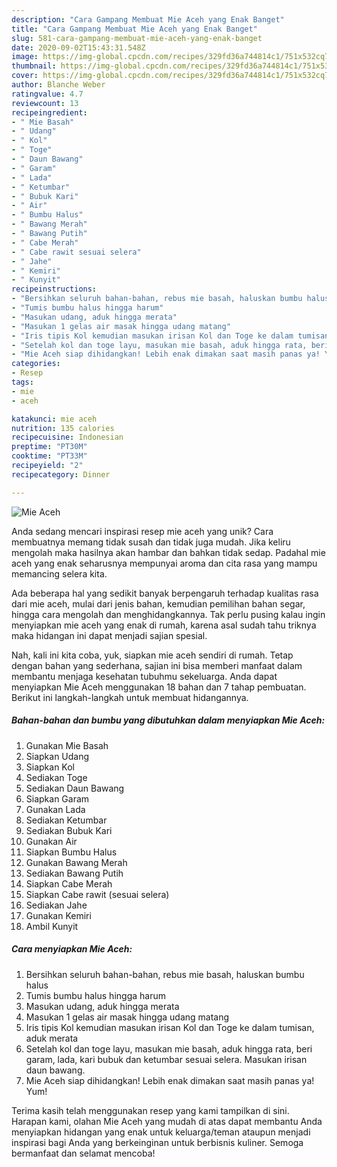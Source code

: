 ```yaml
---
description: "Cara Gampang Membuat Mie Aceh yang Enak Banget"
title: "Cara Gampang Membuat Mie Aceh yang Enak Banget"
slug: 581-cara-gampang-membuat-mie-aceh-yang-enak-banget
date: 2020-09-02T15:43:31.548Z
image: https://img-global.cpcdn.com/recipes/329fd36a744814c1/751x532cq70/mie-aceh-foto-resep-utama.jpg
thumbnail: https://img-global.cpcdn.com/recipes/329fd36a744814c1/751x532cq70/mie-aceh-foto-resep-utama.jpg
cover: https://img-global.cpcdn.com/recipes/329fd36a744814c1/751x532cq70/mie-aceh-foto-resep-utama.jpg
author: Blanche Weber
ratingvalue: 4.7
reviewcount: 13
recipeingredient:
- " Mie Basah"
- " Udang"
- " Kol"
- " Toge"
- " Daun Bawang"
- " Garam"
- " Lada"
- " Ketumbar"
- " Bubuk Kari"
- " Air"
- " Bumbu Halus"
- " Bawang Merah"
- " Bawang Putih"
- " Cabe Merah"
- " Cabe rawit sesuai selera"
- " Jahe"
- " Kemiri"
- " Kunyit"
recipeinstructions:
- "Bersihkan seluruh bahan-bahan, rebus mie basah, haluskan bumbu halus"
- "Tumis bumbu halus hingga harum"
- "Masukan udang, aduk hingga merata"
- "Masukan 1 gelas air masak hingga udang matang"
- "Iris tipis Kol kemudian masukan irisan Kol dan Toge ke dalam tumisan, aduk merata"
- "Setelah kol dan toge layu, masukan mie basah, aduk hingga rata, beri garam, lada, kari bubuk dan ketumbar sesuai selera. Masukan irisan daun bawang."
- "Mie Aceh siap dihidangkan! Lebih enak dimakan saat masih panas ya! Yum!"
categories:
- Resep
tags:
- mie
- aceh

katakunci: mie aceh 
nutrition: 135 calories
recipecuisine: Indonesian
preptime: "PT30M"
cooktime: "PT33M"
recipeyield: "2"
recipecategory: Dinner

---
```



![Mie Aceh](https://img-global.cpcdn.com/recipes/329fd36a744814c1/751x532cq70/mie-aceh-foto-resep-utama.jpg)

Anda sedang mencari inspirasi resep mie aceh yang unik? Cara membuatnya memang tidak susah dan tidak juga mudah. Jika keliru mengolah maka hasilnya akan hambar dan bahkan tidak sedap. Padahal mie aceh yang enak seharusnya mempunyai aroma dan cita rasa yang mampu memancing selera kita.

Ada beberapa hal yang sedikit banyak berpengaruh terhadap kualitas rasa dari mie aceh, mulai dari jenis bahan, kemudian pemilihan bahan segar, hingga cara mengolah dan menghidangkannya. Tak perlu pusing kalau ingin menyiapkan mie aceh yang enak di rumah, karena asal sudah tahu triknya maka hidangan ini dapat menjadi sajian spesial.




Nah, kali ini kita coba, yuk, siapkan mie aceh sendiri di rumah. Tetap dengan bahan yang sederhana, sajian ini bisa memberi manfaat dalam membantu menjaga kesehatan tubuhmu sekeluarga. Anda dapat menyiapkan Mie Aceh menggunakan 18 bahan dan 7 tahap pembuatan. Berikut ini langkah-langkah untuk membuat hidangannya.

<!--inarticleads1-->

##### Bahan-bahan dan bumbu yang dibutuhkan dalam menyiapkan Mie Aceh:

1. Gunakan  Mie Basah
1. Siapkan  Udang
1. Siapkan  Kol
1. Sediakan  Toge
1. Sediakan  Daun Bawang
1. Siapkan  Garam
1. Gunakan  Lada
1. Sediakan  Ketumbar
1. Sediakan  Bubuk Kari
1. Gunakan  Air
1. Siapkan  Bumbu Halus
1. Gunakan  Bawang Merah
1. Sediakan  Bawang Putih
1. Siapkan  Cabe Merah
1. Siapkan  Cabe rawit (sesuai selera)
1. Sediakan  Jahe
1. Gunakan  Kemiri
1. Ambil  Kunyit




<!--inarticleads2-->

##### Cara menyiapkan Mie Aceh:

1. Bersihkan seluruh bahan-bahan, rebus mie basah, haluskan bumbu halus
1. Tumis bumbu halus hingga harum
1. Masukan udang, aduk hingga merata
1. Masukan 1 gelas air masak hingga udang matang
1. Iris tipis Kol kemudian masukan irisan Kol dan Toge ke dalam tumisan, aduk merata
1. Setelah kol dan toge layu, masukan mie basah, aduk hingga rata, beri garam, lada, kari bubuk dan ketumbar sesuai selera. Masukan irisan daun bawang.
1. Mie Aceh siap dihidangkan! Lebih enak dimakan saat masih panas ya! Yum!




Terima kasih telah menggunakan resep yang kami tampilkan di sini. Harapan kami, olahan Mie Aceh yang mudah di atas dapat membantu Anda menyiapkan hidangan yang enak untuk keluarga/teman ataupun menjadi inspirasi bagi Anda yang berkeinginan untuk berbisnis kuliner. Semoga bermanfaat dan selamat mencoba!
